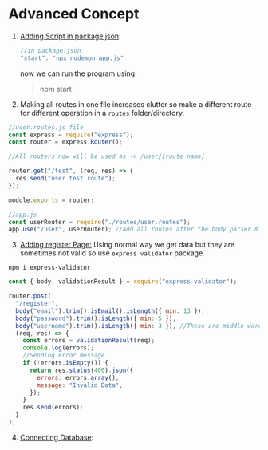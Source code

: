 # Advanced Concept

1. <u>Adding Script in package.json</u>:

   ```js
   //in package.json
   "start": "npx nodemon app.js"
   ```

   now we can run the program using:

   > npm start

2. Making all routes in one file increases clutter so make a different route for different operation in a `routes` folder/directory.

```js
//user.routes.js file
const express = require("express");
const router = express.Router();

//All routers now will be used as -> /user/[route name]

router.get("/test", (req, res) => {
  res.send("user test route");
});

module.exports = router;

//app.js
const userRouter = require("./routes/user.routes");
app.use("/user", userRouter); //add all routes after the body parser middleware
```

3. <u>Adding register Page:</u> Using normal way we get data but they are sometimes not valid so use `express validator` package.

```
npm i express-validator
```

```js
const { body, validationResult } = require("express-validator");

router.post(
  "/register",
  body("email").trim().isEmail().isLength({ min: 13 }),
  body("password").trim().isLength({ min: 5 }),
  body("username").trim().isLength({ min: 3 }), //These are middle ware to check if the data recieved are valid
  (req, res) => {
    const errors = validationResult(req);
    console.log(errors);
    //Sending error message
    if (!errors.isEmpty()) {
      return res.status(400).json({
        errors: errors.array(),
        message: "Invalid Data",
      });
    }
    res.send(errors);
  }
);
```

4. <u>Connecting Database</u>:

